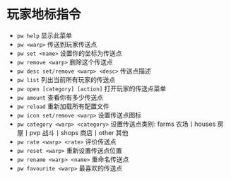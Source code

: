 # 玩家地标指令

* `pw help` 显示此菜单
* `pw <warp>` 传送到玩家传送点
* `pw set <name>` 设置你的坐标为传送点
* `pw remove <warp>` 删除这个传送点
* `pw desc set/remove <warp> <desc>` 传送点描述
* `pw list` 列出当前所有玩家的传送点
* `pw open [category] [action]` 打开玩家的传送点菜单
* `pw amount` 查看你有多少传送点
* `pw reload` 重新加载所有配置文件
* `pw icon set/remove <warp>` 设置传送点图标
* `pw category <warp> <category>` 设置传送点类别: farms 农场丨houses 房屋丨pvp 战斗丨shops 商店丨other 其他
* `pw rate <warp> <rate>` 评价传送点
* `pw reset <warp>` 重新设置传送点位置
* `pw rename <warp> <name>` 重命名传送点
* `pw favourite <warp>` 最喜欢的传送点
